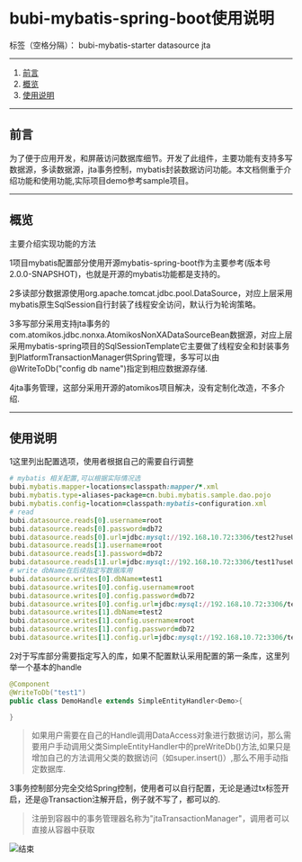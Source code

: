 ﻿# bubi-mybatis-spring-boot使用说明

标签（空格分隔）： bubi-mybatis-starter datasource jta 

---
 1. [前言](#1)
 2. [概览](#2)
 3. [使用说明](#3)

----------


## <div id="1">前言</div>   ##
为了便于应用开发，和屏蔽访问数据库细节。开发了此组件，主要功能有支持多写数据源，多读数据源，jta事务控制，mybatis封装数据访问功能。本文档侧重于介绍功能和使用功能,实际项目demo参考sample项目。

----------
## <div id="2">概览</div>  ##
主要介绍实现功能的方法

1项目mybatis配置部分使用开源mybatis-spring-boot作为主要参考(版本号2.0.0-SNAPSHOT)，也就是开源的mybatis功能都是支持的。

2多读部分数据源使用org.apache.tomcat.jdbc.pool.DataSource，对应上层采用mybatis原生SqlSession自行封装了线程安全访问，默认行为轮询策略。

3多写部分采用支持jta事务的com.atomikos.jdbc.nonxa.AtomikosNonXADataSourceBean数据源，对应上层采用mybatis-spring项目的SqlSessionTemplate它主要做了线程安全和封装事务到PlatformTransactionManager供Spring管理，多写可以由@WriteToDb("config db name")指定到相应数据源存储.

4jta事务管理，这部分采用开源的atomikos项目解决，没有定制化改造，不多介绍.


----------
## <div id="3">使用说明</div>  ##
1这里列出配置选项，使用者根据自己的需要自行调整

```ruby
# mybatis 相关配置,可以根据实际情况选
bubi.mybatis.mapper-locations=classpath:mapper/*.xml
bubi.mybatis.type-aliases-package=cn.bubi.mybatis.sample.dao.pojo
bubi.mybatis.config-location=classpath:mybatis-configuration.xml
# read
bubi.datasource.reads[0].username=root
bubi.datasource.reads[0].password=db72
bubi.datasource.reads[0].url=jdbc:mysql://192.168.10.72:3306/test2?useUnicode=true&amp;characterEncoding=UTF-8
bubi.datasource.reads[1].username=root
bubi.datasource.reads[1].password=db72
bubi.datasource.reads[1].url=jdbc:mysql://192.168.10.72:3306/test1?useUnicode=true&amp;characterEncoding=UTF-8
# write dbName在后续指定写数据库用
bubi.datasource.writes[0].dbName=test1
bubi.datasource.writes[0].config.username=root
bubi.datasource.writes[0].config.password=db72
bubi.datasource.writes[0].config.url=jdbc:mysql://192.168.10.72:3306/test1?useUnicode=true&amp;characterEncoding=UTF-8
bubi.datasource.writes[1].dbName=test2
bubi.datasource.writes[1].config.username=root
bubi.datasource.writes[1].config.password=db72
bubi.datasource.writes[1].config.url=jdbc:mysql://192.168.10.72:3306/test2?useUnicode=true&amp;characterEncoding=UTF-8
```

2对于写库部分需要指定写入的库，如果不配置默认采用配置的第一条库，这里列举一个基本的handle
```java
@Component
@WriteToDb("test1")
public class DemoHandle extends SimpleEntityHandler<Demo>{

}
```

> 如果用户需要在自己的Handle调用DataAccess对象进行数据访问，那么需要用户手动调用父类SimpleEntityHandler中的preWriteDb()方法,如果只是增加自己的方法调用父类的数据访问（如super.insert()）,那么不用手动指定数据库.

3事务控制部分完全交给Spring控制，使用者可以自行配置，无论是通过tx标签开启，还是@Transaction注解开启，例子就不写了，都可以的.

> 注册到容器中的事务管理器名称为"jtaTransactionManager"，调用者可以直接从容器中获取


![结束][1]

  [1]: http://chuantu.biz/t6/134/1510216305x1007318759.jpg

